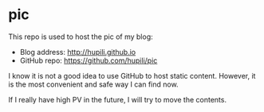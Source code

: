 # pic

This repo is used to host the pic of my blog:

   * Blog address: <http://hupili.github.io>
   * GitHub repo: <https://github.com/hupili/pic>

I know it is not a good idea to use GitHub to host static content. 
However, it is the most convenient and safe way I can find now.

If I really have high PV in the future, I will try to move the contents. 
